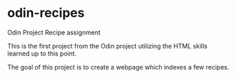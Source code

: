 # odin-recipes
Odin Project Recipe assignment

This is the first project from the Odin project utilizing the HTML skills learned up to this point.

The goal of this project is to create a webpage which indexes a few recipes.